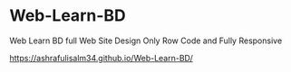 # Web-Learn-BD
Web Learn BD full Web Site Design Only Row Code and Fully Responsive

https://ashrafulisalm34.github.io/Web-Learn-BD/
